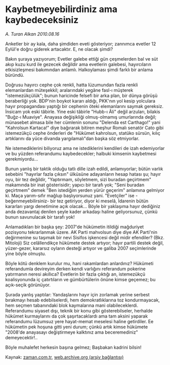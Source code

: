 # Kaybetmeyebilirdiniz ama kaybedeceksiniz

*A. Turan Alkan 2010.08.16*

<td class="columnist-detail">
<p>Anketler bir ay kala, daha şimdiden eveti gösteriyor; zannımca evetler 12 Eylül'e doğru giderek artacaktır. E, ne olacak şimdi?</p>
<p>
<div id="haberMetinDiv">
<p> Bakın şuraya yazıyorum; Evetler galebe ettiği gün çeşmelerden bal ve süt akıp kuzu kurd ile gezecek değildir ama evetlerin galebesi, hayırcıların etkisizleşmesi bakımından anlamlı. Halkoylaması şimdi farklı bir anlama büründü.
<p> Doğrusu hayırcı cephe çok renkli, hatta lüzumundan fazla renkli elemanlardan müteşekkil; aralarındaki yegâne fasl-ı müşterek "istemezükçülük"; bunun haricinde felsefi bir arka plan, bir dünya görüşü beraberliği yok. BDP'nin boykot kararı aldığı, PKK'nın yol kesip yolculara hayır propagandası yaptığı bir cephenin öteki elemanlarını saymak gereksiz. İnsicam yok eski tâbirle. Yine eski tâbirle "Hubb-ı Âli" değil arzuları, bilakis "Buğz-ı Muaviye". Anayasa değişikliği olmuş-olmamış umurlarında değil; münasebet almasa bile her cümlenin sonunu "Delenda est Carthago!" yani "Kahrolsun Kartaca!" diye bağırarak bitiren meşhur Romalı senatör Cato gibi istemezükçü cephe önderleri de "Hükümet kahrolsun, statüko sürsün, kılıç artıklarını da yüce divanda yargılamalı"dan başka söz etmiyorlar.
<p> Ne istemediklerini biliyoruz ama ne istediklerini kendileri de izah edemiyorlar ve bu yüzden referandumu kaybedecekler; halbuki kimsenin kaybetmesi gerekmiyordu...
<p> Bunun yanlış bir taktik olduğu tatlı dille izah edildi, anlamıyorlar; bütün varlık sebebini "hayırlar fazla çıksın" ülküsüne adayanların hesap hatası şu; hayır oyu, bir tez değildir, "Yaptırmam, söyletmem, sizi buradan geçirtmem" makamında bir inat gösterisidir; yapıcı bir tarafı yok; "Seni buradan geçirtmem" demek "Ben istediğim yerden yürür geçerim" anlamına gelmiyor ki. Maça yarım-sıfır mağlup başlıyorsunuz yani. "Evetçiler" ise -beğenmeyebilirsiniz- bir tez getiriyor, diyor ki meselâ, İdarenin bütün kararları yargı denetimine açık olacak... Böyle bir yaklaşıma hayır dediğiniz anda dezavantaj denilen şeyle kader arkadaşı haline geliyorsunuz, çünkü bunun savunulacak bir tarafı yok!
<p> Anlamadıkları bir başka şey: 2007'de hükümetin itildiği mağduriyet pozisyonu tekrarlanmak üzere. AK Parti mahvolsun diye diye AK Parti'nin değirmenine su taşımak bir nevi Sisifos işkencesi değil midir efendiler? (Bkz. Mitoloji) Siz celâllendikçe hükümete destek artıyor; hayır partili destek değil, yüzer-gezer, kararsız oyların desteği artıyor ve galiba 2007 seçimlerinde yine böyle olmuştu.
<p> Böyle kötü denklem kurulur mu, hani rakamlardan anlardınız? Hükümeti referandumla devireyim derken kendi varlığını referandum pokerine yatırmanın neresi akıllıca? Evetlerin bir fazla çıktığı an, istemezükçü koalisyonunda iç çatırtıların ve gümbürtülerin önüne kimse geçemez; bu açık-seçik görünüyor.
<p> Şurada yanlış yaptılar: Yandaşlarını hayır için zorlamak yerine serbest bırakmayı hesab edebilselerdi, hem demokratlıklarına toz kondurmayacak, hem seçmen tabanındaki blok kaymalarına mani olabileceklerdi. Referandumu siyaset dışı, teknik bir konu gibi gösterebilseler, herhalde hükümet kurmaylarını da çok şaşırtacaklardı ama tam aksini yaparak referandumu lüzumsuz yere hayat-memat meselesi haline getirdiler. Ee hükümetin pek hoşuna gitti yeni durum; çünkü artık kimse hükümete "2008'de anayasayı değiştirmeye kalktınız ama beceremediniz" demeyecektir!..
<p> Böyle muhalefet herkesin başına gelmez; Başbakan kadrini bilsin!</p></p></p></p></p></p></p></p></div>
</p>
<a href="http://web.archive.org/web/20110105001440/mailto:t.alkan@zaman.com.tr">
</a></td>

Kaynak: [zaman.com.tr](http://zaman.com.tr/yazar.do?yazino=1016229), [web.archive.org (arşiv bağlantısı)](http://web.archive.org/web/20110105001440/http://www.zaman.com.tr/yazar.do?yazino=1016229)
